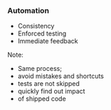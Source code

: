 ### Automation

* Consistency
* Enforced testing
* Immediate feedback

Note:
* Same process;
 * avoid mistakes and shortcuts
* tests are not skipped
* quickly find out impact
 * of shipped code
